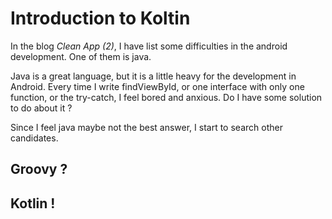 # Introduction to Koltin

In the blog *Clean App (2)*, I have list some difficulties in the android development. One of them is java. 

Java is a great language, but it is a little heavy for the development in Android. Every time I write findViewById, or one interface with only one function, or the try-catch, I feel bored and anxious. Do I have some solution to do about it ?

Since I feel java maybe not the best answer, I start to search other candidates.

## Groovy ?

## Kotlin !